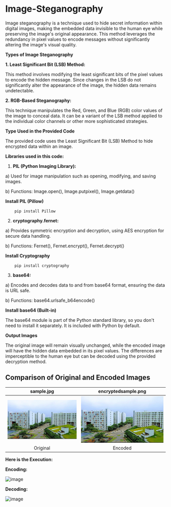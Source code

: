 # Image-Steganography
Image steganography is a technique used to hide secret information within digital images, making the embedded data invisible to the human eye while preserving the image's original appearance. This method leverages the redundancy in pixel values to encode messages without significantly altering the image's visual quality. 

**Types of Image Steganography**

**1. Least Significant Bit (LSB) Method:**

This method involves modifying the least significant bits of the pixel values to encode the hidden message. Since changes in the LSB do not significantly alter the appearance of the image, the hidden data remains undetectable.

**2. RGB-Based Steganography:**

This technique manipulates the Red, Green, and Blue (RGB) color values of the image to conceal data. It can be a variant of the LSB method applied to the individual color channels or other more sophisticated strategies.

**Type Used in the Provided Code**

The provided code uses the Least Significant Bit (LSB) Method to hide encrypted data within an image.

**Libraries used in this code:**

1) **PIL (Python Imaging Library):**

a) Used for image manipulation such as opening, modifying, and saving images.

b) Functions: Image.open(), Image.putpixel(), Image.getdata()

**Install PIL (Pillow)**

        pip install Pillow

2) **cryptography.fernet:**

a) Provides symmetric encryption and decryption, using AES encryption for secure data handling.

b) Functions: Fernet(), Fernet.encrypt(), Fernet.decrypt()

**Install Cryptography**

        pip install cryptography

3) **base64:**

a) Encodes and decodes data to and from base64 format, ensuring the data is URL safe.

b) Functions: base64.urlsafe_b64encode()

**Install base64 (Built-in)**

The base64 module is part of the Python standard library, so you don't need to install it separately. It is included with Python by default.

**Output Images**

The original image will remain visually unchanged, while the encoded image will have the hidden data embedded in its pixel values. The differences are imperceptible to the human eye but can be decoded using the provided decryption method.


## Comparison of Original and Encoded Images



| sample.jpg | encryptedsample.png |
|:--------:|:-------:|
| <img src="sample.jpg" alt="Original Image" width="400"/> | <img src="encryptedsample.png" alt="Encoded Image" width="400"/> |
| Original | Encoded |

**Here is the Execution:**

**Encoding:**

![image](https://github.com/user-attachments/assets/ae26e67f-1378-4194-a04f-9be8ee2d492b)

**Decoding:**

![image](https://github.com/user-attachments/assets/057bb472-75f5-477a-82a9-9439dd177b0c)





